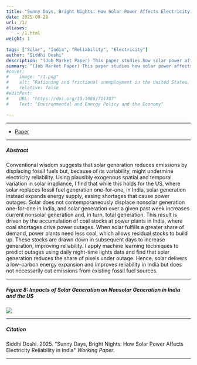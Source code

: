 ```yaml
---
title: "Sunny Days, Bright Nights: How Solar Power Affects Electricity Reliability in India" 
date: 2025-09-28
url: /1/
aliases: 
    - /1.html
weight: 1
  
tags: ["Solar", "India", "Reliability", "Electricity"]
author: "Siddhi Doshi"
description: "(Job Market Paper) This paper studies how solar power affects electricity reliability in India, through its effects on non-solar generation." 
summary: "(Job Market Paper) This paper studies how solar power affects electricity reliability in India, through its effects on non-solar generation." 
#cover:
#    image: "/1.png"
#    alt: "Rationing and frictional unemployment in the United States, 1964–2009"
#    relative: false
#editPost:
#    URL: "https://doi.org/10.1086/711307"
#    Text: "Environmental and Energy Policy and the Economy"

---
```


---

+ [Paper](/papers/Siddhi_Doshi_JMP.pdf)

---

##### Abstract

Conventional wisdom suggests that solar generation reduces emissions by displacing fossil fuels but, because of its variability, might undermine electricity reliability. Using plausibly exogenous spatial and temporal variation in solar irradiance, I find that while this holds for the US, where solar replaces fossil fuel generation one-for-one, in India, solar generation instead expands energy supply, easing shortages that cause power outages. Solar does not contemporaneously displace nonsolar generation one-for-one in India, and solar generation over a given past week increases current nonsolar generation and, in turn, total generation. This result is driven by the accumulation of coal stocks at power plants in India, where coal shortages drive power outages. When solar fulfills a greater share of demand, power plants need less coal, which allows residual stocks to build up. These stocks are drawn down in subsequent days to increase generation, improving reliability. I apply machine learning techniques to predict outages using daily night-time lights data and find that solar generation reduces the share of pixels under outage. Hence, solar delivers a low-carbon energy expansion and improves reliability in India but does not necessarily cut emissions from existing fossil fuel sources.

---

##### Figure 8: Impacts of Solar Generation on Nonsolar Generation in India and the US

![](/figures/solar_india_us.png)

---


##### Citation

Siddhi Doshi. 2025. "Sunny Days, Bright Nights: How Solar Power Affects Electricity Reliability in India" *Working Paper*. 

---

